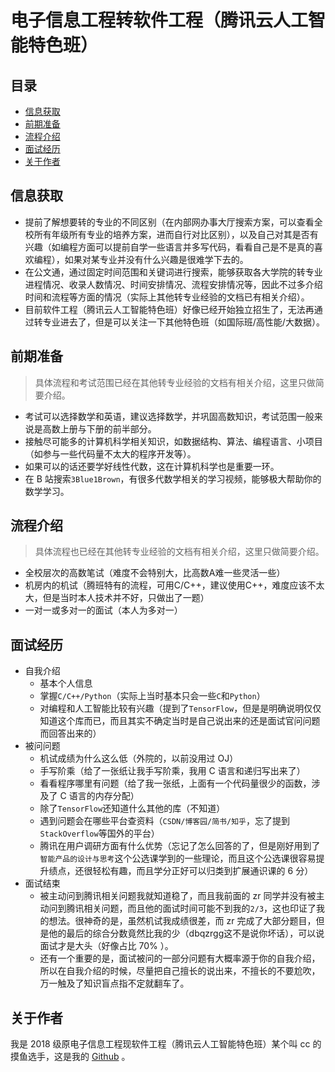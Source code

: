 # 电子信息工程转软件工程（腾讯云人工智能特色班）

## 目录
- [信息获取](#信息获取)
- [前期准备](#前期准备)
- [流程介绍](#流程介绍)
- [面试经历](#面试经历)
- [关于作者](#关于作者)

## 信息获取

- 提前了解想要转的专业的不同区别（在内部网办事大厅搜索方案，可以查看全校所有年级所有专业的培养方案，进而自行对比区别），以及自己对其是否有兴趣（如编程方面可以提前自学一些语言并多写代码，看看自己是不是真的喜欢编程），如果对某专业并没有什么兴趣是很难学下去的。
- 在公文通，通过固定时间范围和关键词进行搜索，能够获取各大学院的转专业进程情况、收录人数情况、时间安排情况、流程安排情况等，因此不过多介绍时间和流程等方面的情况（实际上其他转专业经验的文档已有相关介绍）。
- 目前软件工程（腾讯云人工智能特色班）好像已经开始独立招生了，无法再通过转专业进去了，但是可以关注一下其他特色班（如国际班/高性能/大数据）。

## 前期准备

> 具体流程和考试范围已经在其他转专业经验的文档有相关介绍，这里只做简要介绍。

- 考试可以选择数学和英语，建议选择数学，并巩固高数知识，考试范围一般来说是高数上册与下册的前半部分。
- 接触尽可能多的计算机科学相关知识，如数据结构、算法、编程语言、小项目（如参与一些代码量不太大的程序开发等）。
- 如果可以的话还要学好线性代数，这在计算机科学也是重要一环。
- 在 B 站搜索`3Blue1Brown`，有很多代数学相关的学习视频，能够极大帮助你的数学学习。

## 流程介绍

> 具体流程也已经在其他转专业经验的文档有相关介绍，这里只做简要介绍。

- 全校层次的高数笔试（难度不会特别大，比高数A难一些灵活一些）
- 机房内的机试（腾班特有的流程，可用C/C++，建议使用C++，难度应该不太大，但是当时本人技术并不好，只做出了一题）
- 一对一或多对一的面试（本人为多对一）

## 面试经历

- 自我介绍
  - 基本个人信息
  - 掌握`C/C++/Python`（实际上当时基本只会一些`C`和`Python`）
  - 对编程和人工智能比较有兴趣（提到了`TensorFlow`，但是是明确说明仅仅知道这个库而已，而且其实不确定当时是自己说出来的还是面试官问问题而回答出来的）
- 被问问题
  - 机试成绩为什么这么低（外院的，以前没用过 OJ）
  - 手写阶乘（给了一张纸让我手写阶乘，我用 C 语言和递归写出来了）
  - 看看程序哪里有问题（给了我一张纸，上面有一个代码量很少的函数，涉及了 C 语言的内存分配）
  - 除了`TensorFlow`还知道什么其他的库（不知道）
  - 遇到问题会在哪些平台查资料（`CSDN/博客园/简书/知乎`，忘了提到`StackOverflow`等国外的平台）
  - 腾讯在用户调研方面有什么优势（忘记了怎么回答的了，但是刚好用到了`智能产品的设计与思考`这个公选课学到的一些理论，而且这个公选课很容易提升绩点，还很轻松有趣，而且学分正好可以归类到扩展通识课的 6 分）
- 面试结束
  - 被主动问到腾讯相关问题我就知道稳了，而且我前面的 zr 同学并没有被主动问到腾讯相关问题，而且他的面试时间可能不到我的`2/3`，这也印证了我的想法。很神奇的是，虽然机试我成绩很差，而 zr 完成了大部分题目，但是他的最后的综合分数竟然比我的少（dbqzrgg这不是说你坏话），可以说面试才是大头（好像占比 70% ）。
  - 还有一个重要的是，面试被问的一部分问题有大概率源于你的自我介绍，所以在自我介绍的时候，尽量把自己擅长的说出来，不擅长的不要尬吹，万一触及了知识盲点指不定就翻车了。

## 关于作者

我是 2018 级原电子信息工程现软件工程（腾讯云人工智能特色班）某个叫 cc 的摸鱼选手，这是我的 [Github](https://github.com/kalila-cc) 。
